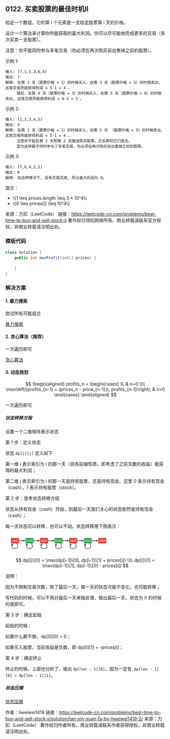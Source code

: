 <script src="https://cdn.bootcss.com/mathjax/2.7.7/MathJax.js?config=TeX-AMS-MML_HTMLorMML"></script>

## 0122. 买卖股票的最佳时机II

给定一个数组，它的第 i 个元素是一支给定股票第 i 天的价格。

设计一个算法来计算你所能获取的最大利润。你可以尽可能地完成更多的交易（多次买卖一支股票）。

注意：你不能同时参与多笔交易（你必须在再次购买前出售掉之前的股票）。

 

示例 1:

```
输入: [7,1,5,3,6,4]
输出: 7
解释: 在第 2 天（股票价格 = 1）的时候买入，在第 3 天（股票价格 = 5）的时候卖出, 这笔交易所能获得利润 = 5-1 = 4 。
     随后，在第 4 天（股票价格 = 3）的时候买入，在第 5 天（股票价格 = 6）的时候卖出, 这笔交易所能获得利润 = 6-3 = 3 。
```

示例 2:

```
输入: [1,2,3,4,5]
输出: 4
解释: 在第 1 天（股票价格 = 1）的时候买入，在第 5 天 （股票价格 = 5）的时候卖出, 这笔交易所能获得利润 = 5-1 = 4 。
     注意你不能在第 1 天和第 2 天接连购买股票，之后再将它们卖出。
     因为这样属于同时参与了多笔交易，你必须在再次购买前出售掉之前的股票。
```

示例 3:

```
输入: [7,6,4,3,1]
输出: 0
解释: 在这种情况下, 没有交易完成, 所以最大利润为 0。
```


提示：

* \\(1 \leq prices.length \leq 3 * 10^4\\)
* \\(0 \leq prices[i] \leq 10^4\\)


来源：力扣（LeetCode）
链接：https://leetcode-cn.com/problems/best-time-to-buy-and-sell-stock-ii
著作权归领扣网络所有。商业转载请联系官方授权，非商业转载请注明出处。


### 模板代码

``` java
class Solution {
    public int maxProfit(int[] prices) {
        
    }
}
```

### 解决方案

#### 1. 暴力搜索

尝试所有可能组合

[暴力搜索](qu0122/solu1/Solution.java)


#### 2. 贪心算法（推荐）

一次遍历即可

[贪心算法](qu0122/solu2/Solution.java)

#### 3. 动态规划

$$
\begin{aligned}
profits_n = 
\begin{cases}
0,    & n=0 \\\\
\max\left((profits_{n-1} + (prices_n - price_{n-1})), profits_{n-1}\right), & n>0
\end{cases}
\end{aligned}
$$

一次遍历即可

##### 状态转移方程

设置一个二维矩阵表示状态

第 1 步：定义状态

状态 `dp[i][j]` 定义如下

第一维 i 表示索引为 i 的那一天（具有前缀性质，即考虑了之前天数的收益）能获得的最大利润；

第二维 j 表示索引为 i 的那一天是持有股票，还是持有现金。这里 0 表示持有现金（cash），1 表示持有股票（stock）。

第 2 步：思考状态转移方程

状态从持有现金（cash）开始，到最后一天我们关心的状态依然是持有现金（cash）；

每一天状态可以转移，也可以不动。状态转移用下图表示：

<img src="../../../../../../resources/leetcode/0122_买卖股票的最佳时机II_状态转移.png" alt="状态转移" style="zoom: 33%;" />

$$
dp[i]\[0] = \max(dp[i-1]\[0], dp[i-1]\[1] + prices[i]) \\\\
dp[i]\[1] = \max(dp[i-1]\[1], dp[i-1]\[0] - prices[i])
$$

说明：

因为不限制交易次数，除了最后一天，每一天的状态可能不变化，也可能转移；

写代码的时候，可以不用对最后一天单独处理，输出最后一天，状态为 0 的时候的值即可。

第 3 步：确定起始

起始的时候：

如果什么都不做，dp[0]\[0] = 0；

如果买入股票，当前收益是负数，即 dp[0]\[1] = -prices[i]；

第 4 步：确定终止

终止的时候，上面也分析了，输出 `dp[len - 1][0]`，因为一定有` dp[len - 1][0] > dp[len - 1][1]`。


##### 状态压缩

[状态压缩](qu0122/solu3/Solution.java)

作者：liweiwei1419
链接：https://leetcode-cn.com/problems/best-time-to-buy-and-sell-stock-ii/solution/tan-xin-suan-fa-by-liweiwei1419-2/
来源：力扣（LeetCode）
著作权归作者所有。商业转载请联系作者获得授权，非商业转载请注明出处。

